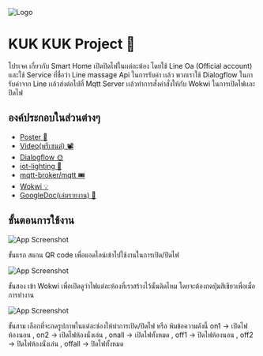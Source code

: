 
![Logo](https://cdn.discordapp.com/attachments/950776439643443231/971790818958540911/kk.png)


# KUK KUK Project 🐣

โปรเจค เกี่ยวกับ Smart Home เปิดปิดไฟในเเต่ละห้อง โดยใช้ Line Oa (Official account) เเละใช้ Service ที่ชื่อว่า Line massage Api ในการรับค่า เเล้ว พวกเราใช้ Dialogflow ในการับค่าจาก Line เเล้วส่งต่อไปที่ Mqtt Server เเล้วทำการสั่งคำสั่งให้กับ Wokwi ในการเปิดไฟเเละปิดไฟ



## องค์ประกอบในส่วนต่างๆ

 - [Poster 📜](https://github.com/polawich/Compro_IOT/tree/main/POSTER)
 - [Video(พรีเซนต์) 📽️](https://www.youtube.com/watch?v=FzFw8zSZ1-I)
 - [Dialogflow 🌞](https://github.com/polawich/Compro_IOT/tree/main/dialogflow)
 - [iot-lighting 💫](https://github.com/polawich/Compro_IOT/tree/main/iot-lighting)
 - [mqtt-broker/mqtt 🎟️](https://github.com/polawich/Compro_IOT/tree/main/mqtt-broker/mqtt)
 - [Wokwi 💡](https://wokwi.com/projects/330789921500430932?fbclid=IwAR19xQWXtqnYwg8qSAiK_XSdOguZsKszrEENQUICY7I9Ajk5Szlz1DKzNEM)
 - [GoogleDoc(เล่มรายงาน) 📝](https://docs.google.com/document/d/1B2vesRoJ_wooTOi0qDm4Dvbo-mLvShKH0nfEBOc8fNs/edit?usp=sharing)
 

## ขั้นตอนการใช้งาน
![App Screenshot](https://cdn.discordapp.com/attachments/950776439643443231/971792035684188180/279471152_514769850133143_2943252035943131087_n.png)

ขั้นแรก สแกน QR code เพื่อแอดไลน์เข้าไปใช้งานในการเปิด/ปิดไฟ

![App Screenshot](https://cdn.discordapp.com/attachments/950776439643443231/971794605559402496/unknown.png)

ขั้นสอง เข้า Wokwi เพื่อเปิดดูว่าไฟแต่ละห้องที่เราสร้างไว้นั้นติดไหม โดยจะต้องกดปุ่มสีเขียวเพื่อเมื่อการทำงาน

![App Screenshot](https://cdn.discordapp.com/attachments/950776439643443231/971791125822181457/S__4538376.jpg)

ขั้นสาม เลือกที่จะกดรูปภาพในแต่ละช่องให้ทำการเปิด/ปิดไฟ หรือ พิมข้อความดังนี้ on1 -> เปิดไฟห้องนอน , on2 -> เปิดไฟห้องนั่งเล่น , onall -> เปิดไฟทั้งหมด , off1 -> ปิดไฟห้องนอน , off2 -> ปิดไฟห้องนั่งเล่น , offall -> ปิดไฟทั้งหมด


